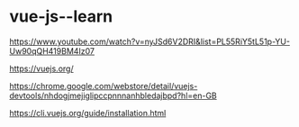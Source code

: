# vue-js--learn

https://www.youtube.com/watch?v=nyJSd6V2DRI&list=PL55RiY5tL51p-YU-Uw90qQH419BM4Iz07

https://vuejs.org/

https://chrome.google.com/webstore/detail/vuejs-devtools/nhdogjmejiglipccpnnnanhbledajbpd?hl=en-GB

https://cli.vuejs.org/guide/installation.html
